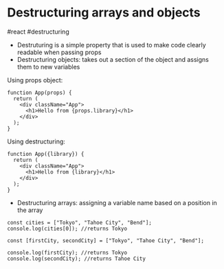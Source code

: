# Destructuring arrays and objects
#react #destructuring

- Destruturing is a simple property that is used to make code clearly readable when passing props
- Destructuring objects: takes out a section of the object and assigns them to new variables

Using props object:
```
function App(props) {
  return (
    <div className="App">
      <h1>Hello from {props.library}</h1>
    </div>
  );
}
```

Using destructuring:
```
function App({library}) {
  return (
    <div className="App">
      <h1>Hello from {library}</h1>
    </div>
  );
}
```

- Destructuring arrays: assigning a variable name based on a position in the array

```
const cities = ["Tokyo", "Tahoe City", "Bend"];
console.log(cities[0]); //returns Tokyo
```

```
const [firstCity, secondCity] = ["Tokyo", "Tahoe City", "Bend"];

console.log(firstCity); //returns Tokyo
console.log(secondCity); //returns Tahoe City
```